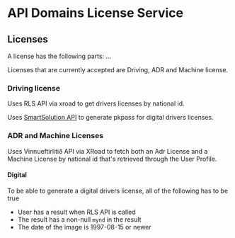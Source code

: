 <!-- gitbook-ignore -->

# API Domains License Service

## Licenses

A license has the following parts: ...

Licenses that are currently accepted are Driving, ADR and Machine license.

### Driving license

Uses RLS API via xroad to get drivers licenses by national id.

Uses [SmartSolution API](https://smartsolutions.gitbook.io/smart-solutions-drivers-license/) to generate pkpass for digital drivers licenses.

### ADR and Machine Licenses

Uses Vinnueftirlitið API via XRoad to fetch both an Adr License and a Machine License by national id that's retrieved through the User Profile.

#### Digital

To be able to generate a digital drivers license, all of the following has to be true

- User has a result when RLS API is called
- The result has a non-null `mynd` in the result
- The date of the image is 1997-08-15 or newer
